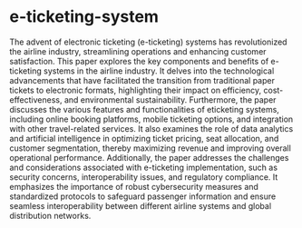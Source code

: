 # e-ticketing-system
The advent of electronic ticketing (e-ticketing) systems has revolutionized the
airline industry, streamlining operations and enhancing customer satisfaction.
This paper explores the key components and benefits of e-ticketing systems in
the airline industry. It delves into the technological advancements that have
facilitated the transition from traditional paper tickets to electronic formats,
highlighting their impact on efficiency, cost-effectiveness, and environmental
sustainability.
Furthermore, the paper discusses the various features and functionalities of eticketing systems, including online booking platforms, mobile ticketing options,
and integration with other travel-related services. It also examines the role of
data analytics and artificial intelligence in optimizing ticket pricing, seat
allocation, and customer segmentation, thereby maximizing revenue and
improving overall operational performance.
Additionally, the paper addresses the challenges and considerations associated
with e-ticketing implementation, such as security concerns, interoperability
issues, and regulatory compliance. It emphasizes the importance of robust
cybersecurity measures and standardized protocols to safeguard passenger
information and ensure seamless interoperability between different airline
systems and global distribution networks. 

